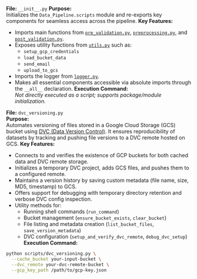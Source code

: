 
**File:** `__init__.py`
**Purpose:**  
Initializes the `Data_Pipeline.scripts` module and re-exports key components for seamless access across the pipeline.
**Key Features:**
- Imports main functions from [`pre_validation.py`](./pre_validation.py), [`preprocessing.py`](./preprocessing.py), and [`post_validation.py`](./post_validation.py).
- Exposes utility functions from [`utils.py`](./utils.py) such as:
  - `setup_gcp_credentials`
  - `load_bucket_data`
  - `send_email`
  - `upload_to_gcs`
- Imports the logger from [`logger.py`](./logger.py).
- Makes all essential components accessible via absolute imports through the `__all__` declaration.
**Execution Command:**  
_Not directly executed as a script; supports package/module initialization._



**File:** `dvc_versioning.py`  
**Purpose:**  
Automates versioning of files stored in a Google Cloud Storage (GCS) bucket using [DVC (Data Version Control)](https://dvc.org/). It ensures reproducibility of datasets by tracking and pushing file versions to a DVC remote hosted on GCS.
**Key Features:**
- Connects to and verifies the existence of GCP buckets for both cached data and DVC remote storage.
- Initializes a temporary DVC project, adds GCS files, and pushes them to a configured remote.
- Maintains a version history by saving custom metadata (file name, size, MD5, timestamp) to GCS.
- Offers support for debugging with temporary directory retention and verbose DVC config inspection.
- Utility methods for:
  - Running shell commands (`run_command`)
  - Bucket management (`ensure_bucket_exists`, `clear_bucket`)
  - File listing and metadata creation (`list_bucket_files`, `save_version_metadata`)
  - DVC configuration (`setup_and_verify_dvc_remote`, `debug_dvc_setup`)
**Execution Command:**  
```bash
python scripts/dvc_versioning.py \
  --cache_bucket your-input-bucket \
  --dvc_remote your-dvc-remote-bucket \
  --gcp_key_path /path/to/gcp-key.json
```
